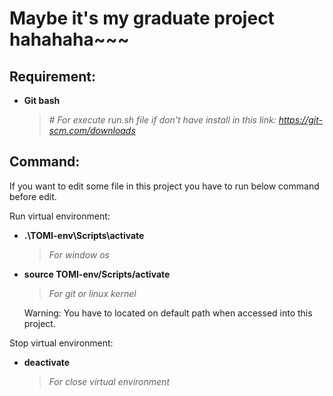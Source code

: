 # Maybe it's my graduate project hahahaha~~~
## Requirement:
- **Git bash**

  > *# For execute run.sh file if don't have install in this link: https://git-scm.com/downloads*
  
## Command: 
If you want to edit some file in this project you have to run below command before edit.

Run virtual environment: 
- **.\TOMI-env\Scripts\activate**

  > *For window os*
  
- **source TOMI-env/Scripts/activate**

  > *For git or linux kernel*

  Warning: You have to located on default path when accessed into this project.

Stop virtual environment: 
- **deactivate**
  
  > *For close virtual environment*
